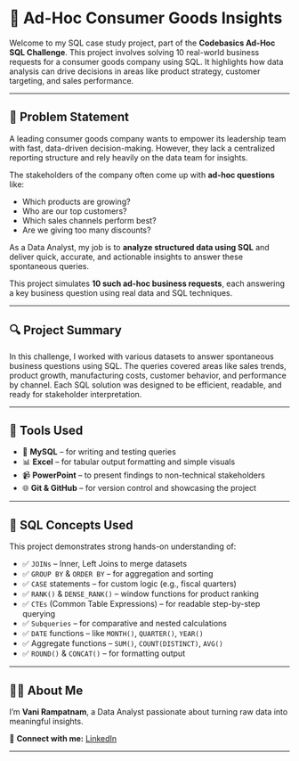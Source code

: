 # 🧠 Ad-Hoc Consumer Goods Insights 

Welcome to my SQL case study project, part of the **Codebasics Ad-Hoc SQL Challenge**. This project involves solving 10 real-world business requests for a consumer goods company using SQL. It highlights how data analysis can drive decisions in areas like product strategy, customer targeting, and sales performance.

---

## 🧍 Problem Statement

A leading consumer goods company wants to empower its leadership team with fast, data-driven decision-making. However, they lack a centralized reporting structure and rely heavily on the data team for insights.

The stakeholders of the company often come up with **ad-hoc questions** like:
- Which products are growing?
- Who are our top customers?
- Which sales channels perform best?
- Are we giving too many discounts?

As a Data Analyst, my job is to **analyze structured data using SQL** and deliver quick, accurate, and actionable insights to answer these spontaneous queries.

This project simulates **10 such ad-hoc business requests**, each answering a key business question using real data and SQL techniques.

---

## 🔍 Project Summary

In this challenge, I worked with various datasets to answer spontaneous business questions using SQL. The queries covered areas like sales trends, product growth, manufacturing costs, customer behavior, and performance by channel. Each SQL solution was designed to be efficient, readable, and ready for stakeholder interpretation.

---

## 🧰 Tools Used

- 🐬 **MySQL** – for writing and testing queries  
- 📊 **Excel** – for tabular output formatting and simple visuals  
- 📹 **PowerPoint** – to present findings to non-technical stakeholders  
- 🌐 **Git & GitHub** – for version control and showcasing the project

---

## 🧬 SQL Concepts Used

This project demonstrates strong hands-on understanding of:

- ✅ `JOINs` – Inner, Left Joins to merge datasets  
- ✅ `GROUP BY` & `ORDER BY` – for aggregation and sorting  
- ✅ `CASE` statements – for custom logic (e.g., fiscal quarters)  
- ✅ `RANK()` & `DENSE_RANK()` – window functions for product ranking  
- ✅ `CTEs` (Common Table Expressions) – for readable step-by-step querying  
- ✅ `Subqueries` – for comparative and nested calculations  
- ✅ `DATE` functions – like `MONTH()`, `QUARTER()`, `YEAR()`  
- ✅ Aggregate functions – `SUM()`, `COUNT(DISTINCT)`, `AVG()`  
- ✅ `ROUND()` & `CONCAT()` – for formatting output

---

## 🙋‍♀️ About Me

I’m **Vani Rampatnam**, a Data Analyst passionate about turning raw data into meaningful insights.  

🔗 **Connect with me:** [LinkedIn](https://www.linkedin.com/in/vani-rampatnam-264b712a6)

---





